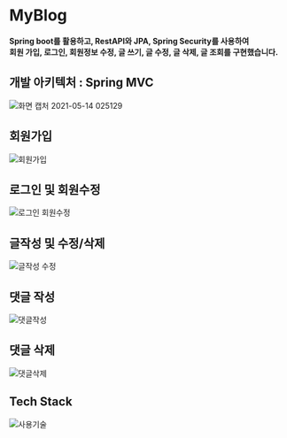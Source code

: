 # MyBlog
<b>Spring boot를 활용하고, RestAPI와 JPA, Spring Security를 사용하여  
회원 가입, 로그인, 회원정보 수정, 글 쓰기, 글 수정, 글 삭제, 글 조회를 구현했습니다.</b>

## 개발 아키텍처 : Spring MVC
![화면 캡처 2021-05-14 025129](https://user-images.githubusercontent.com/65939410/118165500-5243cd00-b45f-11eb-886a-953d1d8784ac.jpg)  
## 회원가입
![회원가입](https://user-images.githubusercontent.com/65939410/118165295-1872c680-b45f-11eb-9d0e-ac4120b94982.gif)  
## 로그인 및 회원수정
![로그인 회원수정](https://user-images.githubusercontent.com/65939410/118165205-fed17f00-b45e-11eb-98f2-96b4c09bb1ad.gif)  
## 글작성 및 수정/삭제
![글작성 수정](https://user-images.githubusercontent.com/65939410/118165348-258fb580-b45f-11eb-99f8-dd3680a64446.gif)
## 댓글 작성
![댓글작성](https://user-images.githubusercontent.com/65939410/120105937-efa83c00-c195-11eb-825b-698737e439aa.gif)
## 댓글 삭제
![댓글삭제](https://user-images.githubusercontent.com/65939410/120105961-14041880-c196-11eb-9ba8-ab0f2413daef.gif)
## Tech Stack
![사용기술](https://user-images.githubusercontent.com/65939410/118166895-042fc900-b461-11eb-9e2f-98231dd95ba0.jpg)
